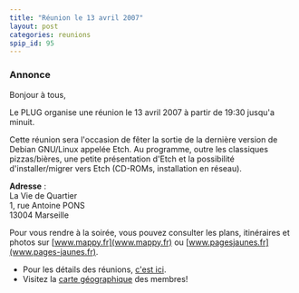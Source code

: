 ```yaml
---
title: "Réunion le 13 avril 2007"
layout: post
categories: reunions
spip_id: 95
---
```

### Annonce ###

Bonjour à tous,

Le PLUG organise une réunion le 13 avril 2007 à partir de 19:30 jusqu'a minuit. 

Cette réunion sera l'occasion de fêter la sortie de la dernière version de Debian GNU/Linux appelée Etch. Au programme, outre les classiques pizzas/bières, une petite présentation d'Etch et la possibilité d'installer/migrer vers Etch (CD-ROMs, installation en réseau).

<quote>**Adresse** :  
La Vie de Quartier  
1, rue Antoine PONS  
13004 Marseille</quote>

Pour vous rendre à la soirée, vous pouvez consulter les plans, itinéraires et photos sur [www.mappy.fr](www.mappy.fr) ou [www.pagesjaunes.fr](www.pages-jaunes.fr).

- Pour les détails des réunions, [c'est ici](art2).
- Visitez la [carte géographique](http://plugfr.org/map/) des membres!